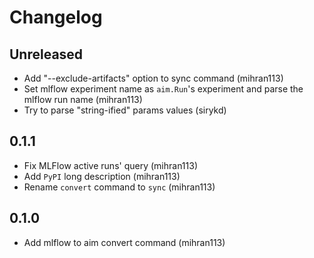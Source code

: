 # Changelog

## Unreleased
- Add "--exclude-artifacts" option to sync command (mihran113)
- Set mlflow experiment name as `aim.Run`'s experiment and parse the mlflow run name (mihran113)
- Try to parse "string-ified" params values (sirykd)

## 0.1.1 
- Fix MLFlow active runs' query (mihran113)
- Add `PyPI` long description (mihran113)
- Rename `convert` command to `sync` (mihran113)

## 0.1.0 

- Add mlflow to aim convert command (mihran113)
